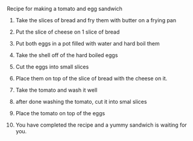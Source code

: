 Recipe for making a tomato and egg sandwich

1. Take the slices of bread and fry them with butter on a frying pan

2. Put the slice of cheese on 1 slice of bread 

3. Put both eggs in a pot filled with water and hard boil them

4. Take the shell off of the hard boiled eggs 

5. Cut the eggs into small slices

6. Place them on top of the slice of bread with the cheese on it.

7. Take the tomato and wash it well

8. after done washing the tomato, cut it into smal slices

9. Place the tomato on top of the eggs

10. You have completed the recipe and a yummy sandwich is waiting for you.